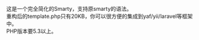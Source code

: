 这是一个完全简化的Smarty，支持原smarty的语法。<br>
重构后的template.php只有20KB，你可以很方便的集成到yaf/yii/laravel等框架中。<br>
PHP版本要5.3以上。
